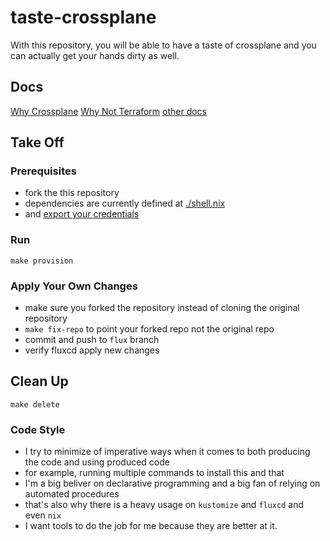 # taste-crossplane

With this repository, you will be able to have a taste of crossplane and you can actually get your hands dirty as well.

## Docs

[Why Crossplane](./docs/why-crossplane.md)
[Why Not Terraform](./docs/why-not-terraform.md)
[other docs](./docs)

## Take Off

### Prerequisites

- fork the this repository
- dependencies are currently defined at [./shell.nix](./shell.nix)
- and [export your credentials](https://fluxcd.io/docs/get-started/#export-your-credentials)

### Run

`make provision`

### Apply Your Own Changes
- make sure you forked the repository instead of cloning the original repository
- `make fix-repo` to point your forked repo not the original repo
- commit and push to `flux` branch
-	verify fluxcd apply new changes

## Clean Up
`make delete`

### Code Style

- I try to minimize of imperative ways when it comes to both producing the code and using produced code
- for example, running multiple commands to install this and that
- I'm a big beliver on declarative programming and a big fan of relying on automated procedures
- that's also why there is a heavy usage on `kustomize` and `fluxcd` and even `nix`
- I want tools to do the job for me because they are better at it.
